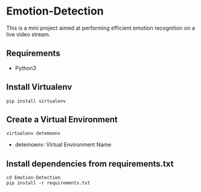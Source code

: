 # Emotion-Detection

This is a mini project aimed at performing efficient emotion recognition on a live video stream.

## Requirements

- Python3

## Install Virtualenv

`pip install virtualenv`

## Create a Virtual Environment

`virtualenv detemoenv`

- detemoenv: Virtual Environment Name

## Install dependencies from requirements.txt

```
cd Emotion-Detection
pip install -r requirements.txt
```
